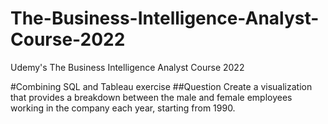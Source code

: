 # The-Business-Intelligence-Analyst-Course-2022
Udemy's The Business Intelligence Analyst Course 2022

#Combining SQL and Tableau exercise
##Question
Create a visualization that provides a breakdown between the male and female employees working in the company each year, starting from 1990. 
